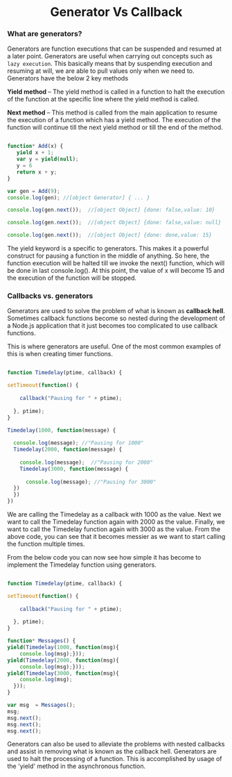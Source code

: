  <div align=center>  <h1>Generator Vs Callback </h1> </div>

### What are generators?
Generators are function executions that can be suspended and resumed at a later point.
Generators are useful when carrying out concepts such as ```lazy execution```. This basically means that by suspending execution and resuming at will, we are able to pull values only when we need to.
Generators have the below 2 key methods

**Yield method** – The yield method is called in a function to halt the execution of the function at the specific line where the yield method is called.

**Next method** – This method is called from the main application to resume the execution of a function which has a yield method. The execution of the function will continue till the next yield method or till the end of the method.

```javascript

function* Add(x) {
   yield x + 1;
   var y = yield(null);
   y = 6
   return x + y;
}

var gen = Add(9);
console.log(gen); //[object Generator] { ... }

console.log(gen.next());  //[object Object] {done: false,value: 10}

console.log(gen.next());  //[object Object] {done: false,value: null}

console.log(gen.next());  //[object Object] {done: done,value: 15}


```

The yield keyword is a specific to generators. This makes it a powerful construct for pausing a function in the middle of anything. So here, the function execution will be halted till we invoke the next() function, which will be done in last console.log(). At this point, the value of x will become 15 and the execution of the function will be stopped.


### Callbacks vs. generators

Generators are used to solve the problem of what is known as **callback hell**. Sometimes callback functions become so nested during the development of a Node.js application that it just becomes too complicated to use callback functions.

This is where generators are useful. One of the most common examples of this is when creating timer functions.

```javascript

function Timedelay(ptime, callback) {

setTimeout(function() {
  
    callback("Pausing for " + ptime);
    
  }, ptime);
}

Timedelay(1000, function(message) {
  
  console.log(message); //"Pausing for 1000"
  Timedelay(2000, function(message) {
    
    console.log(message);  //"Pausing for 2000"
    Timedelay(3000, function(message) {
      
      console.log(message); //"Pausing for 3000"
  })
  })
})

```
We are calling the Timedelay as a callback with 1000 as the value.
Next we want to call the Timedelay function again with 2000 as the value.
Finally, we want to call the Timedelay function again with 3000 as the value.
From the above code, you can see that it becomes messier as we want to start calling the function multiple times.

From the below code you can now see how simple it has become to implement the Timedelay function using generators.

```javascript

function Timedelay(ptime, callback) {

setTimeout(function() {
  
    callback("Pausing for " + ptime);
    
  }, ptime);
}

function* Messages() {
yield(Timedelay(1000, function(msg){
    console.log(msg);}));
yield(Timedelay(2000, function(msg){
    console.log(msg);}));
yield(Timedelay(3000, function(msg){
    console.log(msg);
  }));
}

var msg  = Messages();
msg;
msg.next();
msg.next();
msg.next();

```
Generators can also be used to alleviate the problems with nested callbacks and assist in removing what is known as the callback hell. Generators are used to halt the processing of a function. This is accomplished by usage of the 'yield' method in the asynchronous function.
